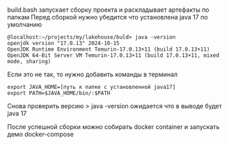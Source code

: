 # 
build.bash запускает сборку проекта и раскладывает артефакты по папкам
Перед сборкой нужно убедится что установлена java 17 по умолчанию
```
@localhost:~/projects/my/lakehouse/buld> java -version
openjdk version "17.0.13" 2024-10-15
OpenJDK Runtime Environment Temurin-17.0.13+11 (build 17.0.13+11)
OpenJDK 64-Bit Server VM Temurin-17.0.13+11 (build 17.0.13+11, mixed mode, sharing)
```
Если это не так, то нужно добавить команды в терминал

```
export JAVA_HOME=[путь к папке с установленной java17]
export PATH=$JAVA_HOME/bin/:$PATH
```
Снова проверить версию > java -version
ожидается что в выводе будет java 17

После успешной сборки можно собирать docker container и запускать демо docker-compose

